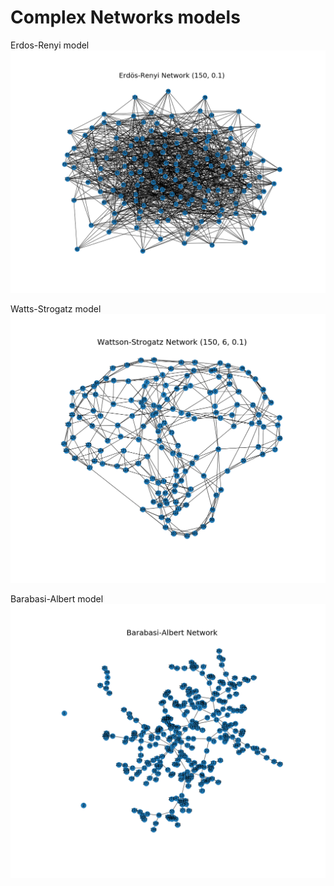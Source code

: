 # Complex Networks models

Erdos-Renyi model
![ER-Plot](/networks/images/er.png)


Watts-Strogatz model
![WS-Plot](/networks/images/ws.png)


Barabasi-Albert model
![BA-Plot](/networks/images/ba.png) 
